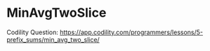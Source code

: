# MinAvgTwoSlice
Codility Question: https://app.codility.com/programmers/lessons/5-prefix_sums/min_avg_two_slice/
